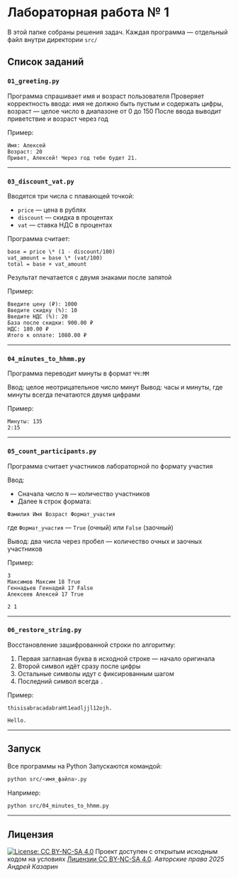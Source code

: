 # Лабораторная работа № 1

В этой папке собраны решения задач. Каждая программа — отдельный файл внутри директории `src/`

## Список заданий

### `01_greeting.py`

Программа спрашивает имя и возраст пользователя
Проверяет корректность ввода: имя не должно быть пустым и содержать цифры, возраст — целое число в диапазоне от 0 до 150
После ввода выводит приветствие и возраст через год

Пример:

```
Имя: Алексей
Возраст: 20
Привет, Алексей! Через год тебе будет 21.
```

---

### `03_discount_vat.py`

Вводятся три числа с плавающей точкой:

- `price` — цена в рублях
- `discount` — скидка в процентах
- `vat` — ставка НДС в процентах

Программа считает:

```
base = price \* (1 - discount/100)
vat_amount = base \* (vat/100)
total = base + vat_amount
```

Результат печатается с двумя знаками после запятой

Пример:

```
Введите цену (₽): 1000
Введите скидку (%): 10
Введите НДС (%): 20
База после скидки: 900.00 ₽
НДС: 180.00 ₽
Итого к оплате: 1080.00 ₽
```

---

### `04_minutes_to_hhmm.py`

Программа переводит минуты в формат `ЧЧ:ММ`

Ввод: целое неотрицательное число минут
Вывод: часы и минуты, где минуты всегда печатаются двумя цифрами

Пример:

```
Минуты: 135
2:15
```

---

### `05_count_participants.py`

Программа считает участников лабораторной по формату участия

Ввод:

- Сначала число `N` — количество участников
- Далее `N` строк формата:

```
Фамилия Имя Возраст Формат_участия
```

где `Формат_участия` — `True` (очный) или `False` (заочный)

Вывод: два числа через пробел — количество очных и заочных участников

Пример:

```
3
Максимов Максим 18 True
Геннадьев Геннадий 17 False
Алексеев Алексей 17 True
```

```
2 1
```

---

### `06_restore_string.py`

Восстановление зашифрованной строки по алгоритму:

1. Первая заглавная буква в исходной строке — начало оригинала
2. Второй символ идёт сразу после цифры
3. Остальные символы идут с фиксированным шагом
4. Последний символ всегда `.`

Пример:

```
thisisabracadabraHt1eadljjl12ojh.
```

```
Hello.
```

---

## Запуск

Все программы на Python
Запускаются командой:

```bash
python src/<имя_файла>.py
```

Например:

```bash
python src/04_minutes_to_hhmm.py
```

---

## Лицензия <a name="license"></a>

[![License: CC BY-NC-SA 4.0](https://licensebuttons.net/l/by-nc-sa/4.0/80x15.png)](https://creativecommons.org/licenses/by-nc-sa/4.0/)
Проект доступен с открытым исходным кодом на условиях [Лицензии CC BY-NC-SA 4.0](./LICENSE).
_Авторские права 2025 Андрей Казарин_
